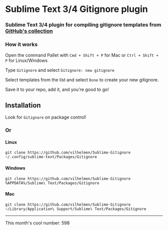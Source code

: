 # Sublime Text 3/4 Gitignore plugin

### Sublime Text 3/4 plugin for compiling gitignore templates from [GitHub's collection](https://github.com/github/gitignore)

### How it works
Open the command Pallet with ```Cmd + Shift + P``` for Mac or ```Ctrl + Shift + P``` for Linux/Windows

Type ```Gitignore``` and select ```Gitignore: new gitignore```

Select templates from the list and select `Done` to create your new gitignore.

Save it to your repo, add it, and you're good to go!

## Installation

Look for `Gitignore` on package control!

### Or

#### Linux

```
git clone https://github.com/vilhelmen/Sublime-Gitignore ~/.config/sublime-text/Packages/Gitignore
```

#### Windows

```
git clone https://github.com/vilhelmen/Sublime-Gitignore %APPDATA%/Sublime\ Text/Packages/Gitignore
```


#### Mac

```
git clone https://github.com/vilhelmen/Sublime-Gitignore ~/Library/Application\ Support/Sublime\ Text/Packages/Gitignore
```

---

This month's cool number: 598
